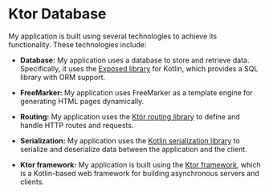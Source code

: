 # Ktor Database

My application is built using several technologies to achieve its functionality. These technologies include:

- **Database:** My application uses a database to store and retrieve data. Specifically, it uses the [Exposed library](https://github.com/JetBrains/Exposed) for Kotlin, which provides a SQL library with ORM support.

- **FreeMarker:** My application uses FreeMarker as a template engine for generating HTML pages dynamically.

- **Routing:** My application uses the [Ktor routing library](https://ktor.io/docs/routing.html) to define and handle HTTP routes and requests.

- **Serialization:** My application uses the [Kotlin serialization library](https://github.com/Kotlin/kotlinx.serialization) to serialize and deserialize data between the application and the client.

- **Ktor framework:** My application is built using the [Ktor framework](https://ktor.io/), which is a Kotlin-based web framework for building asynchronous servers and clients.
